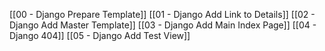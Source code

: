 [[00 - Django Prepare Template]]
[[01 - Django Add Link to Details]]
[[02 - Django Add Master Template]]
[[03 - Django Add Main Index Page]]
[[04 - Django 404]]
[[05 - Django Add Test View]]
